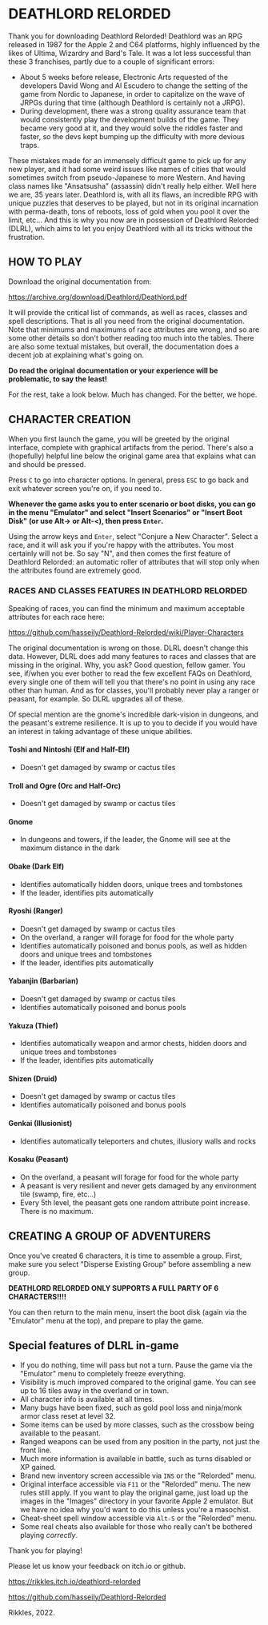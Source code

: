 # DEATHLORD RELORDED

Thank you for downloading Deathlord Relorded!
Deathlord was an RPG released in 1987 for the Apple 2 and C64 platforms, highly influenced by the likes of Ultima, Wizardry and Bard's Tale. It was a lot less successful than these 3 franchises, partly due to a couple of significant errors:

- About 5 weeks before release, Electronic Arts requested of the developers David Wong and Al Escudero to change the setting of the game from Nordic to Japanese, in order to capitalize on the wave of JRPGs during that time (although Deathlord is certainly not a JRPG).
- During development, there was a strong quality assurance team that would consistently play the development builds of the game. They became very good at it, and they would solve the riddles faster and faster, so the devs kept bumping up the difficulty with more devious traps.
  
These mistakes made for an immensely difficult game to pick up for any new player, and it had some weird issues like names of cities that would sometimes switch from pseudo-Japanese to more Western. And having class names like "Ansatsusha" (assassin) didn't really help either.
Well here we are, 35 years later. Deathlord is, with all its flaws, an incredible RPG with unique puzzles that deserves to be played, but not in its original incarnation with perma-death, tons of reboots, loss of gold when you pool it over the limit, etc...
And this is why you now are in possession of Deathlord Relorded (DLRL), which aims to let you enjoy Deathlord with all its tricks without the frustration.

## HOW TO PLAY

Download the original documentation from:

<https://archive.org/download/Deathlord/Deathlord.pdf>

It will provide the critical list of commands, as well as races, classes and spell descriptions. That is all you need from the original documentation. Note that minimums and maximums of race attributes are wrong, and so are some other details so don't bother reading too much into the tables. There are also some textual mistakes, but overall, the documentation does a decent job at explaining what's going on.

**Do read the original documentation or your experience will be problematic, to say the least!**

For the rest, take a look below. Much has changed. For the better, we hope.

## CHARACTER CREATION

When you first launch the game, you will be greeted by the original interface, complete with graphical artifacts from the period. There's also a (hopefully) helpful line below the original game area that explains what can and should be pressed.

Press `C` to go into character options. In general, press `ESC` to go back and exit whatever screen you're on, if you need to.

**Whenever the game asks you to enter scenario or boot disks, you can go in the menu "Emulator" and select "Insert Scenarios" or "Insert Boot Disk" (or use Alt-> or Alt-<), then press `Enter`.**

Using the arrow keys and `Enter`, select "Conjure a New Character". Select a race, and it will ask you if you're happy with the attributes. You most certainly will not be. So say "N", and then comes the first feature of Deathlord Relorded: an automatic roller of attributes that will stop only when the attributes found are extremely good.

### RACES AND CLASSES FEATURES IN DEATHLORD RELORDED

Speaking of races, you can find the minimum and maximum acceptable attributes for each race here:

<https://github.com/hasseily/Deathlord-Relorded/wiki/Player-Characters>

The original documentation is wrong on those. DLRL doesn't change this data. However, DLRL does add many features to races and classes that are missing in the original. Why, you ask? Good question, fellow gamer. You see, if/when you ever bother to read the few excellent FAQs on Deathlord, every single one of them will tell you that there's no point in using any race other than human. And as for classes, you'll probably never play a ranger or peasant, for example. So DLRL upgrades all of these.

Of special mention are the gnome's incredible dark-vision in dungeons, and the peasant's extreme resilience. It is up to you to decide if you would have an interest in taking advantage of these unique abilities.

#### Toshi and Nintoshi (Elf and Half-Elf)

- Doesn't get damaged by swamp or cactus tiles

#### Troll and Ogre (Orc and Half-Orc)

- Doesn't get damaged by swamp or cactus tiles

#### Gnome

- In dungeons and towers, if the leader, the Gnome will see at the maximum distance in the dark

#### Obake (Dark Elf)

- Identifies automatically hidden doors, unique trees and tombstones
- If the leader, identifies pits automatically

#### Ryoshi (Ranger)

- Doesn't get damaged by swamp or cactus tiles
- On the overland, a ranger will forage for food for the whole party
- Identifies automatically poisoned and bonus pools, as well as hidden doors and unique trees and tombstones
- If the leader, identifies pits automatically

#### Yabanjin (Barbarian)

- Doesn't get damaged by swamp or cactus tiles
- Identifies automatically poisoned and bonus pools

#### Yakuza (Thief)

- Identifies automatically weapon and armor chests, hidden doors and unique trees and tombstones
- If the leader, identifies pits automatically

#### Shizen (Druid)

- Doesn't get damaged by swamp or cactus tiles
- Identifies automatically poisoned and bonus pools

#### Genkai (Illusionist)

- Identifies automatically teleporters and chutes, illusiory walls and rocks

#### Kosaku (Peasant)

- On the overland, a peasant will forage for food for the whole party
- A peasant is very resilient and never gets damaged by any environment tile (swamp, fire, etc...)
- Every 5th level, the peasant gets one random attribute point increase. There is no maximum.

## CREATING A GROUP OF ADVENTURERS

Once you've created 6 characters, it is time to assemble a group. First, make sure you select "Disperse Existing Group" before assembling a new group.

**DEATHLORD RELORDED ONLY SUPPORTS A FULL PARTY OF 6 CHARACTERS!!!!**

You can then return to the main menu, insert the boot disk (again via the "Emulator" menu at the top), and prepare to play the game.

## Special features of DLRL in-game

- If you do nothing, time will pass but not a turn. Pause the game via the "Emulator" menu to completely freeze everything.
- Visibility is much improved compared to the original game. You can see up to 16 tiles away in the overland or in town.
- All character info is available at all times.
- Many bugs have been fixed, such as gold pool loss and ninja/monk armor class reset at level 32.
- Some items can be used by more classes, such as the crossbow being available to the peasant.
- Ranged weapons can be used from any position in the party, not just the front line.
- Much more information is available in battle, such as turns disabled or XP gained.
- Brand new inventory screen accessible via `INS` or the "Relorded" menu.
- Original interface accessible via `F11` or the "Relorded" menu. The new rules still apply. If you want to play the original game, just load up the images in the "Images" directory in your favorite Apple 2 emulator. But we have no idea why you'd want to do this unless you're a masochist.
- Cheat-sheet spell window accessible via `Alt-S` or the "Relorded" menu.
- Some real cheats also available for those who really can't be bothered playing _correctly_.

Thank you for playing!

Please let us know your feedback on itch.io or github.

<https://rikkles.itch.io/deathlord-relorded>

<https://github.com/hasseily/Deathlord-Relorded>

Rikkles, 2022.